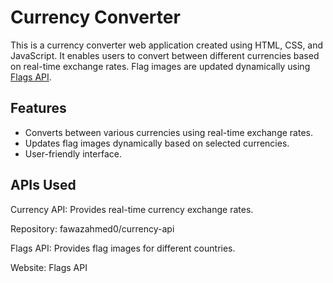 # Currency Converter

This is a currency converter web application created using HTML, CSS, and JavaScript. It enables users to convert between different currencies based on real-time exchange rates. Flag images are updated dynamically using [Flags API](https://flagsapi.com/).


## Features

- Converts between various currencies using real-time exchange rates.
- Updates flag images dynamically based on selected currencies.
- User-friendly interface.

## APIs Used
Currency API: Provides real-time currency exchange rates.

Repository: fawazahmed0/currency-api  

Flags API: Provides flag images for different countries.

Website: Flags API

